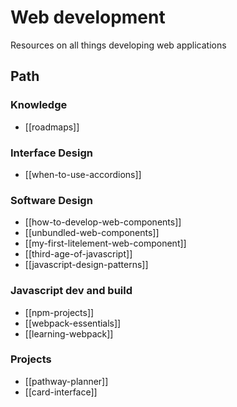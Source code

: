 # Web development

Resources on all things developing web applications

## Path

### Knowledge

- [[roadmaps]]

### Interface Design

- [[when-to-use-accordions]]

### Software Design

- [[how-to-develop-web-components]]
- [[unbundled-web-components]]
- [[my-first-litelement-web-component]]
- [[third-age-of-javascript]]
- [[javascript-design-patterns]]

### Javascript dev and build

- [[npm-projects]]
- [[webpack-essentials]]
- [[learning-webpack]]

### Projects

- [[pathway-planner]]
- [[card-interface]]


